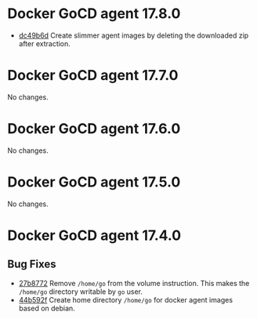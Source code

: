 # Docker GoCD agent 17.8.0

* [dc49b6d](https://github.com/gocd/docker-gocd-agent/commit/dc49b6df3856ebf91ae59562e42968ecca942b93) Create slimmer agent images by deleting the downloaded zip after extraction.

# Docker GoCD agent 17.7.0

No changes.

# Docker GoCD agent 17.6.0

No changes.

# Docker GoCD agent 17.5.0

No changes.

# Docker GoCD agent 17.4.0

## Bug Fixes

* [27b8772](https://github.com/gocd/docker-gocd-agent/commit/27b8772) Remove `/home/go` from the volume instruction. This makes the `/home/go` directory writable by `go` user.
* [44b592f](https://github.com/gocd/docker-gocd-agent/commit/44b592f) Create home directory `/home/go` for docker agent images based on debian. 
